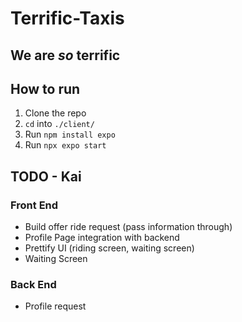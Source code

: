 # Terrific-Taxis

## We are *so* terrific 

## How to run
1. Clone the repo
2. `cd` into `./client/`
2. Run `npm install expo`
3. Run `npx expo start`

## TODO - Kai

### Front End
- Build offer ride request (pass information through)
- Profile Page integration with backend
- Prettify UI (riding screen, waiting screen)
- Waiting Screen

### Back End
- Profile request

